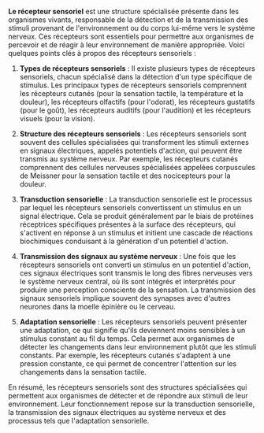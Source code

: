 **Le récepteur sensoriel** est une structure spécialisée présente dans les organismes vivants, responsable de la détection et de la transmission des stimuli provenant de l'environnement ou du corps lui-même vers le système nerveux. Ces récepteurs sont essentiels pour permettre aux organismes de percevoir et de réagir à leur environnement de manière appropriée. Voici quelques points clés à propos des récepteurs sensoriels :

1. **Types de récepteurs sensoriels** :
   Il existe plusieurs types de récepteurs sensoriels, chacun spécialisé dans la détection d'un type spécifique de stimulus. Les principaux types de récepteurs sensoriels comprennent les récepteurs cutanés (pour la sensation tactile, la température et la douleur), les récepteurs olfactifs (pour l'odorat), les récepteurs gustatifs (pour le goût), les récepteurs auditifs (pour l'audition) et les récepteurs visuels (pour la vision).

2. **Structure des récepteurs sensoriels** :
   Les récepteurs sensoriels sont souvent des cellules spécialisées qui transforment les stimuli externes en signaux électriques, appelés potentiels d'action, qui peuvent être transmis au système nerveux. Par exemple, les récepteurs cutanés comprennent des cellules nerveuses spécialisées appelées corpuscules de Meissner pour la sensation tactile et des nocicepteurs pour la douleur.

3. **Transduction sensorielle** :
   La transduction sensorielle est le processus par lequel les récepteurs sensoriels convertissent un stimulus en un signal électrique. Cela se produit généralement par le biais de protéines réceptrices spécifiques présentes à la surface des récepteurs, qui s'activent en réponse à un stimulus et initient une cascade de réactions biochimiques conduisant à la génération d'un potentiel d'action.

4. **Transmission des signaux au système nerveux** :
   Une fois que les récepteurs sensoriels ont converti un stimulus en un potentiel d'action, ces signaux électriques sont transmis le long des fibres nerveuses vers le système nerveux central, où ils sont intégrés et interprétés pour produire une perception consciente de la sensation. La transmission des signaux sensoriels implique souvent des synapses avec d'autres neurones dans la moelle épinière ou le cerveau.

5. **Adaptation sensorielle** :
   Les récepteurs sensoriels peuvent présenter une adaptation, ce qui signifie qu'ils deviennent moins sensibles à un stimulus constant au fil du temps. Cela permet aux organismes de détecter les changements dans leur environnement plutôt que les stimuli constants. Par exemple, les récepteurs cutanés s'adaptent à une pression constante, ce qui permet de concentrer l'attention sur les changements dans la sensation tactile.

En résumé, les récepteurs sensoriels sont des structures spécialisées qui permettent aux organismes de détecter et de répondre aux stimuli de leur environnement. Leur fonctionnement repose sur la transduction sensorielle, la transmission des signaux électriques au système nerveux et des processus tels que l'adaptation sensorielle.